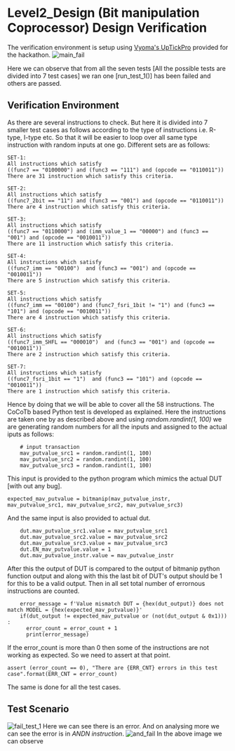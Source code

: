 # Level2_Design (Bit manipulation Coprocessor) Design Verification
The verification environment is setup using [Vyoma's UpTickPro](https://vyomasystems.com) provided for the hackathon.
![main_fail](https://user-images.githubusercontent.com/33130256/181161766-581275cc-5f48-43b3-8b5b-aa4f75f5b855.png)

Here we can observe that from all the seven tests [All the possible tests are divided into 7 test cases] we ran one [run_test_1()] has been failed and others are passed.

## Verification Environment
As there are several instructions to check. But here it is divided into 7 smaller test cases as follows according to the type of instructions i.e. R-type, I-type etc. So
that it will be easier to loop over all same type instruction with random inputs at one go. Different sets are as follows:

```
SET-1:
All instructions which satisfy
((func7 == "0100000") and (func3 == "111") and (opcode == "0110011"))
There are 31 instruction which satisfy this criteria.

SET-2:
All instructions which satisfy
((func7_2bit == "11") and (func3 == "001") and (opcode == "0110011"))
There are 4 instruction which satisfy this criteria.

SET-3:
All instructions which satisfy
((func7 == "0110000") and (imm_value_1 == "00000") and (func3 == "001") and (opcode == "0010011"))
There are 11 instruction which satisfy this criteria.

SET-4:
All instructions which satisfy
((func7_imm == "00100")  and (func3 == "001") and (opcode == "0010011"))
There are 5 instruction which satisfy this criteria.

SET-5:
All instructions which satisfy
((func7_imm == "00100") and (func7_fsri_1bit != "1") and (func3 == "101") and (opcode == "0010011"))
There are 4 instruction which satisfy this criteria.

SET-6:
All instructions which satisfy
((func7_imm_SHFL == "000010")  and (func3 == "001") and (opcode == "0010011"))
There are 2 instruction which satisfy this criteria.

SET-7:
All instructions which satisfy
((func7_fsri_1bit == "1")  and (func3 == "101") and (opcode == "0010011"))
There are 1 instruction which satisfy this criteria.
```
Hence by doing that we will be able to cover all the 58 instructions.
The CoCoTb based Python test is developed as explained. Here the instructions are taken one by as described above and using *random.randint(1, 100)* we are generating 
random numbers for all the inputs and assigned to the actual iputs as follows:
```
    # input transaction
    mav_putvalue_src1 = random.randint(1, 100)
    mav_putvalue_src2 = random.randint(1, 100)
    mav_putvalue_src3 = random.randint(1, 100) 
```
This input is provided to the python program which mimics the actual DUT [with out any bug].
```
expected_mav_putvalue = bitmanip(mav_putvalue_instr, mav_putvalue_src1, mav_putvalue_src2, mav_putvalue_src3)
```
And the same input is also provided to actual dut.
```
    dut.mav_putvalue_src1.value = mav_putvalue_src1
    dut.mav_putvalue_src2.value = mav_putvalue_src2
    dut.mav_putvalue_src3.value = mav_putvalue_src3
    dut.EN_mav_putvalue.value = 1
    dut.mav_putvalue_instr.value = mav_putvalue_instr
```
After this the output of DUT is compared to the output of bitmanip python function output and along with this the last bit of DUT's output should be 1 for this to be 
a valid output. Then in all set total number of errornous instructions are counted.
```
    error_message = f'Value mismatch DUT = {hex(dut_output)} does not match MODEL = {hex(expected_mav_putvalue)}'
    if(dut_output != expected_mav_putvalue or (not(dut_output & 0x1))) :
      error_count = error_count + 1
      print(error_message)
```
If the error_count is more than 0 then some of the instructions are not working as expected. So we need to assert at that point.
```
assert (error_count == 0), "There are {ERR_CNT} errors in this test case".format(ERR_CNT = error_count)
```
The same is done for all the test cases.

## Test Scenario
![fail_test_1](https://user-images.githubusercontent.com/33130256/181168096-429b2098-4c81-4611-a726-09edaafbd187.png)
Here we can see there is an error. And on analysing more we can see the error is in *ANDN instruction*.
![and_fail](https://user-images.githubusercontent.com/33130256/181169354-c3f3a86c-3a14-463c-b1cb-e5107aee2b7d.png)
In the above image we can observe 

